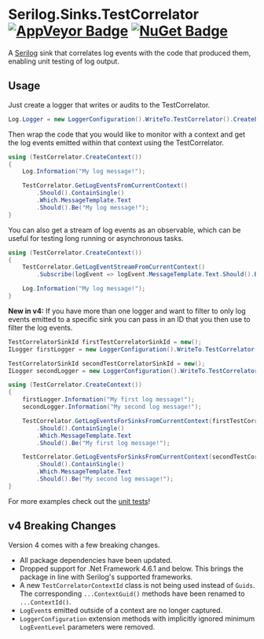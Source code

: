 # Serilog.Sinks.TestCorrelator [![AppVeyor Badge](https://ci.appveyor.com/api/projects/status/rjdxaaq2ry50v30c/branch/main?svg=true)](https://ci.appveyor.com/project/MitchBodmer/serilog-sinks-testcorrelator/branch/main) [![NuGet Badge](https://buildstats.info/nuget/Serilog.Sinks.TestCorrelator)](https://www.nuget.org/packages/Serilog.Sinks.TestCorrelator/)

A [Serilog](https://github.com/serilog/serilog) sink that correlates log events with the code that produced them, enabling unit testing of log output.

## Usage

Just create a logger that writes or audits to the TestCorrelator.

```csharp
Log.Logger = new LoggerConfiguration().WriteTo.TestCorrelator().CreateLogger();
```

Then wrap the code that you would like to monitor with a context and get the log events emitted within that context using the TestCorrelator.

```csharp
using (TestCorrelator.CreateContext())
{
    Log.Information("My log message!");

    TestCorrelator.GetLogEventsFromCurrentContext()
        .Should().ContainSingle()
        .Which.MessageTemplate.Text
        .Should().Be("My log message!");
}
```

You can also get a stream of log events as an observable, which can be useful for testing long running or asynchronous tasks.

```csharp
using (TestCorrelator.CreateContext())
{
    TestCorrelator.GetLogEventStreamFromCurrentContext()
        .Subscribe(logEvent => logEvent.MessageTemplate.Text.Should().Be("My log message!"));

    Log.Information("My log message!");
}
```

__New in v4:__ If you have more than one logger and want to filter to only log events emitted to a specific sink you can pass in an ID that you then use to filter the log events.

```csharp
TestCorrelatorSinkId firstTestCorrelatorSinkId = new();
ILogger firstLogger = new LoggerConfiguration().WriteTo.TestCorrelator(firstTestCorrelatorSinkId).CreateLogger();

TestCorrelatorSinkId secondTestCorrelatorSinkId = new();
ILogger secondLogger = new LoggerConfiguration().WriteTo.TestCorrelator(secondTestCorrelatorSinkId).CreateLogger();

using (TestCorrelator.CreateContext())
{
    firstLogger.Information("My first log message!");
    secondLogger.Information("My second log message!");

    TestCorrelator.GetLogEventsForSinksFromCurrentContext(firstTestCorrelatorSinkId)
        .Should().ContainSingle()
        .Which.MessageTemplate.Text
        .Should().Be("My first log message!");

    TestCorrelator.GetLogEventsForSinksFromCurrentContext(secondTestCorrelatorSinkId)
        .Should().ContainSingle()
        .Which.MessageTemplate.Text
        .Should().Be("My second log message!");
}
```

For more examples check out the [unit tests](https://github.com/MitchBodmer/serilog-sinks-testcorrelator/tree/main/test/Serilog.Sinks.TestCorrelator.Tests)!

## v4 Breaking Changes
Version 4 comes with a few breaking changes.
- All package dependencies have been updated.
- Dropped support for .Net Framework 4.6.1 and below. This brings the package in line with Serilog's supported frameworks.
- A new `TestCorrelatorContextId` class is not being used instead of `Guids`. The corresponding `...ContextGuid()` methods have been renamed to `...ContextId()`.
- `LogEvent`s emitted outside of a context are no longer captured.
- `LoggerConfiguration` extension methods with implicitly ignored minimum `LogEventLevel` parameters were removed.